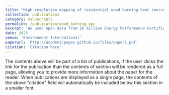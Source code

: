 ```yaml
---
title: "High-resolution mapping of residential wood burning heat sources using Energy Performance Certificates: A case study of England and Wales"
collection: publications
category: manuscripts
permalink: /publication/wood_burning_epc
excerpt: 'We used open data from 26 million Energy Performance Certificates to map the geographic distribution of residential wood burning heat sources at fine scale in England and Wales'
date: 2025
venue: 'Environment International'
paperurl: 'http://academicpages.github.io/files/paper1.pdf'
citation: 'Citation here'
---
```


The contents above will be part of a list of publications, if the user clicks the link for the publication than the contents of section will be rendered as a full page, allowing you to provide more information about the paper for the reader. When publications are displayed as a single page, the contents of the above "citation" field will automatically be included below this section in a smaller font.
